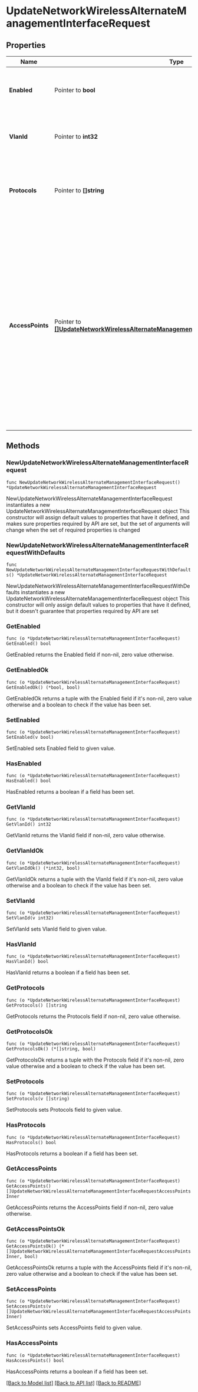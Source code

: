 # UpdateNetworkWirelessAlternateManagementInterfaceRequest

## Properties

Name | Type | Description | Notes
------------ | ------------- | ------------- | -------------
**Enabled** | Pointer to **bool** | Boolean value to enable or disable alternate management interface | [optional] 
**VlanId** | Pointer to **int32** | Alternate management interface VLAN, must be between 1 and 4094 | [optional] 
**Protocols** | Pointer to **[]string** | Can be one or more of the following values: &#39;radius&#39;, &#39;snmp&#39;, &#39;syslog&#39; or &#39;ldap&#39; | [optional] 
**AccessPoints** | Pointer to [**[]UpdateNetworkWirelessAlternateManagementInterfaceRequestAccessPointsInner**](UpdateNetworkWirelessAlternateManagementInterfaceRequestAccessPointsInner.md) | Array of access point serial number and IP assignment. Note: accessPoints IP assignment is not applicable for template networks, in other words, do not put &#39;accessPoints&#39; in the body when updating template networks. Also, an empty &#39;accessPoints&#39; array will remove all previous static IP assignments | [optional] 

## Methods

### NewUpdateNetworkWirelessAlternateManagementInterfaceRequest

`func NewUpdateNetworkWirelessAlternateManagementInterfaceRequest() *UpdateNetworkWirelessAlternateManagementInterfaceRequest`

NewUpdateNetworkWirelessAlternateManagementInterfaceRequest instantiates a new UpdateNetworkWirelessAlternateManagementInterfaceRequest object
This constructor will assign default values to properties that have it defined,
and makes sure properties required by API are set, but the set of arguments
will change when the set of required properties is changed

### NewUpdateNetworkWirelessAlternateManagementInterfaceRequestWithDefaults

`func NewUpdateNetworkWirelessAlternateManagementInterfaceRequestWithDefaults() *UpdateNetworkWirelessAlternateManagementInterfaceRequest`

NewUpdateNetworkWirelessAlternateManagementInterfaceRequestWithDefaults instantiates a new UpdateNetworkWirelessAlternateManagementInterfaceRequest object
This constructor will only assign default values to properties that have it defined,
but it doesn't guarantee that properties required by API are set

### GetEnabled

`func (o *UpdateNetworkWirelessAlternateManagementInterfaceRequest) GetEnabled() bool`

GetEnabled returns the Enabled field if non-nil, zero value otherwise.

### GetEnabledOk

`func (o *UpdateNetworkWirelessAlternateManagementInterfaceRequest) GetEnabledOk() (*bool, bool)`

GetEnabledOk returns a tuple with the Enabled field if it's non-nil, zero value otherwise
and a boolean to check if the value has been set.

### SetEnabled

`func (o *UpdateNetworkWirelessAlternateManagementInterfaceRequest) SetEnabled(v bool)`

SetEnabled sets Enabled field to given value.

### HasEnabled

`func (o *UpdateNetworkWirelessAlternateManagementInterfaceRequest) HasEnabled() bool`

HasEnabled returns a boolean if a field has been set.

### GetVlanId

`func (o *UpdateNetworkWirelessAlternateManagementInterfaceRequest) GetVlanId() int32`

GetVlanId returns the VlanId field if non-nil, zero value otherwise.

### GetVlanIdOk

`func (o *UpdateNetworkWirelessAlternateManagementInterfaceRequest) GetVlanIdOk() (*int32, bool)`

GetVlanIdOk returns a tuple with the VlanId field if it's non-nil, zero value otherwise
and a boolean to check if the value has been set.

### SetVlanId

`func (o *UpdateNetworkWirelessAlternateManagementInterfaceRequest) SetVlanId(v int32)`

SetVlanId sets VlanId field to given value.

### HasVlanId

`func (o *UpdateNetworkWirelessAlternateManagementInterfaceRequest) HasVlanId() bool`

HasVlanId returns a boolean if a field has been set.

### GetProtocols

`func (o *UpdateNetworkWirelessAlternateManagementInterfaceRequest) GetProtocols() []string`

GetProtocols returns the Protocols field if non-nil, zero value otherwise.

### GetProtocolsOk

`func (o *UpdateNetworkWirelessAlternateManagementInterfaceRequest) GetProtocolsOk() (*[]string, bool)`

GetProtocolsOk returns a tuple with the Protocols field if it's non-nil, zero value otherwise
and a boolean to check if the value has been set.

### SetProtocols

`func (o *UpdateNetworkWirelessAlternateManagementInterfaceRequest) SetProtocols(v []string)`

SetProtocols sets Protocols field to given value.

### HasProtocols

`func (o *UpdateNetworkWirelessAlternateManagementInterfaceRequest) HasProtocols() bool`

HasProtocols returns a boolean if a field has been set.

### GetAccessPoints

`func (o *UpdateNetworkWirelessAlternateManagementInterfaceRequest) GetAccessPoints() []UpdateNetworkWirelessAlternateManagementInterfaceRequestAccessPointsInner`

GetAccessPoints returns the AccessPoints field if non-nil, zero value otherwise.

### GetAccessPointsOk

`func (o *UpdateNetworkWirelessAlternateManagementInterfaceRequest) GetAccessPointsOk() (*[]UpdateNetworkWirelessAlternateManagementInterfaceRequestAccessPointsInner, bool)`

GetAccessPointsOk returns a tuple with the AccessPoints field if it's non-nil, zero value otherwise
and a boolean to check if the value has been set.

### SetAccessPoints

`func (o *UpdateNetworkWirelessAlternateManagementInterfaceRequest) SetAccessPoints(v []UpdateNetworkWirelessAlternateManagementInterfaceRequestAccessPointsInner)`

SetAccessPoints sets AccessPoints field to given value.

### HasAccessPoints

`func (o *UpdateNetworkWirelessAlternateManagementInterfaceRequest) HasAccessPoints() bool`

HasAccessPoints returns a boolean if a field has been set.


[[Back to Model list]](../README.md#documentation-for-models) [[Back to API list]](../README.md#documentation-for-api-endpoints) [[Back to README]](../README.md)



